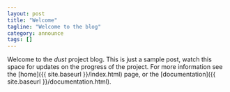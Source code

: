```yaml
---
layout: post
title: "Welcome"
tagline: "Welcome to the blog"
category: announce
tags: []
---
```


Welcome to the _dust_ project blog. This is just a sample post, watch this space for updates on the progress of the project. 
For more information see the [home]({{ site.baseurl }}/index.html) page, or the [documentation]({{ site.baseurl }}/documentation.html).
